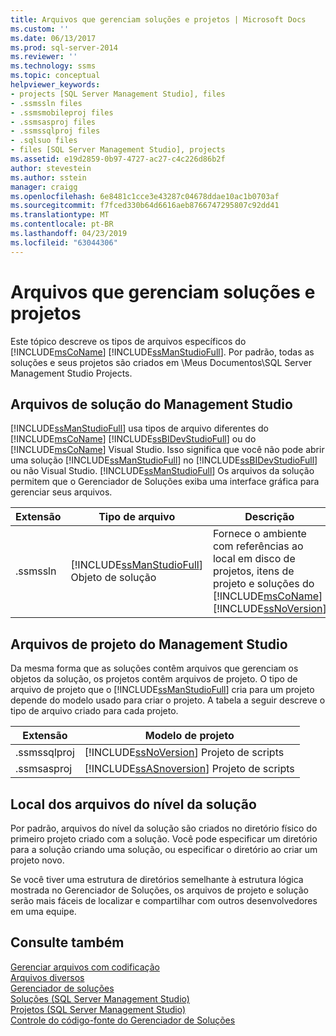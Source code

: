 ```yaml
---
title: Arquivos que gerenciam soluções e projetos | Microsoft Docs
ms.custom: ''
ms.date: 06/13/2017
ms.prod: sql-server-2014
ms.reviewer: ''
ms.technology: ssms
ms.topic: conceptual
helpviewer_keywords:
- projects [SQL Server Management Studio], files
- .ssmssln files
- .ssmsmobileproj files
- .ssmsasproj files
- .ssmssqlproj files
- .sqlsuo files
- files [SQL Server Management Studio], projects
ms.assetid: e19d2859-0b97-4727-ac27-c4c226d86b2f
author: stevestein
ms.author: sstein
manager: craigg
ms.openlocfilehash: 6e8481c1cce3e43287c04678ddae10ac1b0703af
ms.sourcegitcommit: f7fced330b64d6616aeb8766747295807c92dd41
ms.translationtype: MT
ms.contentlocale: pt-BR
ms.lasthandoff: 04/23/2019
ms.locfileid: "63044306"
---
```

# <a name="files-that-manage-solutions-and-projects"></a>Arquivos que gerenciam soluções e projetos
  Este tópico descreve os tipos de arquivos específicos do [!INCLUDE[msCoName](../../includes/msconame-md.md)] [!INCLUDE[ssManStudioFull](../../includes/ssmanstudiofull-md.md)]. Por padrão, todas as soluções e seus projetos são criados em \Meus Documentos\SQL Server Management Studio Projects.  
  
## <a name="management-studio-solution-files"></a>Arquivos de solução do Management Studio  
 [!INCLUDE[ssManStudioFull](../../includes/ssmanstudiofull-md.md)] usa tipos de arquivo diferentes do [!INCLUDE[msCoName](../../includes/msconame-md.md)] [!INCLUDE[ssBIDevStudioFull](../../includes/ssbidevstudiofull-md.md)] ou do [!INCLUDE[msCoName](../../includes/msconame-md.md)] Visual Studio. Isso significa que você não pode abrir uma solução [!INCLUDE[ssManStudioFull](../../includes/ssmanstudiofull-md.md)] no [!INCLUDE[ssBIDevStudioFull](../../includes/ssbidevstudiofull-md.md)] ou não Visual Studio. [!INCLUDE[ssManStudioFull](../../includes/ssmanstudiofull-md.md)] Os arquivos da solução permitem que o Gerenciador de Soluções exiba uma interface gráfica para gerenciar seus arquivos.  
  
|Extensão|Tipo de arquivo|Descrição|Criado por|  
|---------------|---------------|-----------------|----------------|  
|.ssmssln|[!INCLUDE[ssManStudioFull](../../includes/ssmanstudiofull-md.md)] Objeto de solução|Fornece o ambiente com referências ao local em disco de projetos, itens de projeto e soluções do [!INCLUDE[msCoName](../../includes/msconame-md.md)] [!INCLUDE[ssNoVersion](../../includes/ssnoversion-md.md)] |[!INCLUDE[ssManStudioFull](../../includes/ssmanstudiofull-md.md)]|  
  
## <a name="management-studio-project-files"></a>Arquivos de projeto do Management Studio  
 Da mesma forma que as soluções contêm arquivos que gerenciam os objetos da solução, os projetos contêm arquivos de projeto. O tipo de arquivo de projeto que o [!INCLUDE[ssManStudioFull](../../includes/ssmanstudiofull-md.md)] cria para um projeto depende do modelo usado para criar o projeto. A tabela a seguir descreve o tipo de arquivo criado para cada projeto.  
  
|Extensão|Modelo de projeto|  
|---------------|----------------------|  
|.ssmssqlproj|[!INCLUDE[ssNoVersion](../../includes/ssnoversion-md.md)] Projeto de scripts|  
|.ssmsasproj|[!INCLUDE[ssASnoversion](../../includes/ssasnoversion-md.md)] Projeto de scripts|  
  
## <a name="location-of-solution-level-files"></a>Local dos arquivos do nível da solução  
 Por padrão, arquivos do nível da solução são criados no diretório físico do primeiro projeto criado com a solução. Você pode especificar um diretório para a solução criando uma solução, ou especificar o diretório ao criar um projeto novo.  
  
 Se você tiver uma estrutura de diretórios semelhante à estrutura lógica mostrada no Gerenciador de Soluções, os arquivos de projeto e solução serão mais fáceis de localizar e compartilhar com outros desenvolvedores em uma equipe.  
  
## <a name="see-also"></a>Consulte também  
 [Gerenciar arquivos com codificação](manage-files-with-encoding.md)   
 [Arquivos diversos](miscellaneous-files.md)   
 [Gerenciador de soluções](solution-explorer.md)   
 [Soluções &#40;SQL Server Management Studio&#41;](solutions-sql-server-management-studio.md)   
 [Projetos &#40;SQL Server Management Studio&#41;](projects-sql-server-management-studio.md)   
 [Controle do código-fonte do Gerenciador de Soluções](../../database-engine/solution-explorer-source-control.md)  
  
  

